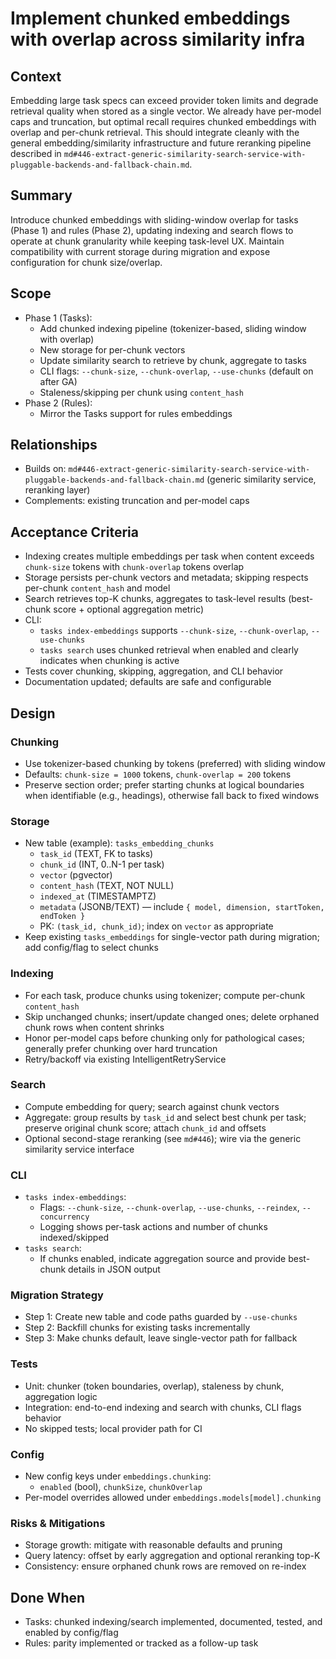 # Implement chunked embeddings with overlap across similarity infra

## Context

Embedding large task specs can exceed provider token limits and degrade retrieval quality when stored as a single vector. We already have per-model caps and truncation, but optimal recall requires chunked embeddings with overlap and per-chunk retrieval. This should integrate cleanly with the general embedding/similarity infrastructure and future reranking pipeline described in `md#446-extract-generic-similarity-search-service-with-pluggable-backends-and-fallback-chain.md`.

## Summary

Introduce chunked embeddings with sliding-window overlap for tasks (Phase 1) and rules (Phase 2), updating indexing and search flows to operate at chunk granularity while keeping task-level UX. Maintain compatibility with current storage during migration and expose configuration for chunk size/overlap.

## Scope

- Phase 1 (Tasks):
  - Add chunked indexing pipeline (tokenizer-based, sliding window with overlap)
  - New storage for per-chunk vectors
  - Update similarity search to retrieve by chunk, aggregate to tasks
  - CLI flags: `--chunk-size`, `--chunk-overlap`, `--use-chunks` (default on after GA)
  - Staleness/skipping per chunk using `content_hash`
- Phase 2 (Rules):
  - Mirror the Tasks support for rules embeddings

## Relationships

- Builds on: `md#446-extract-generic-similarity-search-service-with-pluggable-backends-and-fallback-chain.md` (generic similarity service, reranking layer)
- Complements: existing truncation and per-model caps

## Acceptance Criteria

- Indexing creates multiple embeddings per task when content exceeds `chunk-size` tokens with `chunk-overlap` tokens overlap
- Storage persists per-chunk vectors and metadata; skipping respects per-chunk `content_hash` and model
- Search retrieves top-K chunks, aggregates to task-level results (best-chunk score + optional aggregation metric)
- CLI:
  - `tasks index-embeddings` supports `--chunk-size`, `--chunk-overlap`, `--use-chunks`
  - `tasks search` uses chunked retrieval when enabled and clearly indicates when chunking is active
- Tests cover chunking, skipping, aggregation, and CLI behavior
- Documentation updated; defaults are safe and configurable

## Design

### Chunking

- Use tokenizer-based chunking by tokens (preferred) with sliding window
- Defaults: `chunk-size = 1000` tokens, `chunk-overlap = 200` tokens
- Preserve section order; prefer starting chunks at logical boundaries when identifiable (e.g., headings), otherwise fall back to fixed windows

### Storage

- New table (example): `tasks_embedding_chunks`
  - `task_id` (TEXT, FK to tasks)
  - `chunk_id` (INT, 0..N-1 per task)
  - `vector` (pgvector)
  - `content_hash` (TEXT, NOT NULL)
  - `indexed_at` (TIMESTAMPTZ)
  - `metadata` (JSONB/TEXT) — include `{ model, dimension, startToken, endToken }`
  - PK: `(task_id, chunk_id)`; index on `vector` as appropriate
- Keep existing `tasks_embeddings` for single-vector path during migration; add config/flag to select chunks

### Indexing

- For each task, produce chunks using tokenizer; compute per-chunk `content_hash`
- Skip unchanged chunks; insert/update changed ones; delete orphaned chunk rows when content shrinks
- Honor per-model caps before chunking only for pathological cases; generally prefer chunking over hard truncation
- Retry/backoff via existing IntelligentRetryService

### Search

- Compute embedding for query; search against chunk vectors
- Aggregate: group results by `task_id` and select best chunk per task; preserve original chunk score; attach `chunk_id` and offsets
- Optional second-stage reranking (see `md#446`); wire via the generic similarity service interface

### CLI

- `tasks index-embeddings`:
  - Flags: `--chunk-size`, `--chunk-overlap`, `--use-chunks`, `--reindex`, `--concurrency`
  - Logging shows per-task actions and number of chunks indexed/skipped
- `tasks search`:
  - If chunks enabled, indicate aggregation source and provide best-chunk details in JSON output

### Migration Strategy

- Step 1: Create new table and code paths guarded by `--use-chunks`
- Step 2: Backfill chunks for existing tasks incrementally
- Step 3: Make chunks default, leave single-vector path for fallback

### Tests

- Unit: chunker (token boundaries, overlap), staleness by chunk, aggregation logic
- Integration: end-to-end indexing and search with chunks, CLI flags behavior
- No skipped tests; local provider path for CI

### Config

- New config keys under `embeddings.chunking`:
  - `enabled` (bool), `chunkSize`, `chunkOverlap`
- Per-model overrides allowed under `embeddings.models[model].chunking`

### Risks & Mitigations

- Storage growth: mitigate with reasonable defaults and pruning
- Query latency: offset by early aggregation and optional reranking top-K
- Consistency: ensure orphaned chunk rows are removed on re-index

## Done When

- Tasks: chunked indexing/search implemented, documented, tested, and enabled by config/flag
- Rules: parity implemented or tracked as a follow-up task

